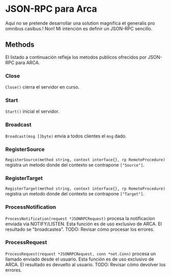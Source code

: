 # JSON-RPC para Arca

Aquí no se pretende desarrollar una solution magnifica et generalis pro omnibus casibus.! Non! Mi intención es definir un JSON-RPC sencillo.

## Methods

El listado a continuación refleja los metodos publicos ofrecidos por JSON-RPC para ARCA.

### Close

`Close()` cierra el servidor en curso.

### Start

`Start()` inicial el servidor.

### Broadcast

`Broadcast(msg []byte)` envia a todos clientes el `msg` dado.

### RegisterSource

`RegisterSource(method string, context interface{}, rp RemoteProcedure)` registra un metodo donde del contexto se contrapone `["Source"]`.

### RegisterTarget

`RegisterTarget(method string, context interface{}, rp RemoteProcedure)` registra un metodo donde del contexto se contrapone `["Target"]`.

### ProcessNotification

`ProcessNotification(request *JSONRPCRequest)` procesa la notificacion enviada via NOTIFY/LISTEN. Esta función es de uso exclusivo de ARCA. El resultado se "broadcastea". TODO: Revisar cómo procesar los errores.

### ProcessRequest

`ProcessRequest(request *JSONRPCRequest, conn *net.Conn)` procesa un llamado enviado desde el usuario. Esta función es de uso exclusivo de ARCA. El resultado es devuelto al usuario. TODO: Revisar cómo devolver los errores.
